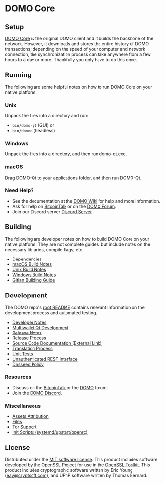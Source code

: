DOMO Core
=============

Setup
---------------------
[DOMO Core](http://domo.org/wallet) is the original DOMO client and it builds the backbone of the network. However, it downloads and stores the entire history of DOMO transactions; depending on the speed of your computer and network connection, the synchronization process can take anywhere from a few hours to a day or more. Thankfully you only have to do this once.

Running
---------------------
The following are some helpful notes on how to run DOMO Core on your native platform.

### Unix

Unpack the files into a directory and run:

- `bin/domo-qt` (GUI) or
- `bin/domod` (headless)

### Windows

Unpack the files into a directory, and then run domo-qt.exe.

### macOS

Drag DOMO-Qt to your applications folder, and then run DOMO-Qt.

### Need Help?

* See the documentation at the [DOMO Wiki](https://github.com/DOMO-Project/DOMO/wiki)
for help and more information.
* Ask for help on [BitcoinTalk](https://bitcointalk.org/index.php?topic=1262920.0) or on the [DOMO Forum](http://forum.domo.org/).
* Join our Discord server [Discord Server](https://discord.domo.org)

Building
---------------------
The following are developer notes on how to build DOMO Core on your native platform. They are not complete guides, but include notes on the necessary libraries, compile flags, etc.

- [Dependencies](dependencies.md)
- [macOS Build Notes](build-osx.md)
- [Unix Build Notes](build-unix.md)
- [Windows Build Notes](build-windows.md)
- [Gitian Building Guide](gitian-building.md)

Development
---------------------
The DOMO repo's [root README](/README.md) contains relevant information on the development process and automated testing.

- [Developer Notes](developer-notes.md)
- [Multiwallet Qt Development](multiwallet-qt.md)
- [Release Notes](release-notes.md)
- [Release Process](release-process.md)
- [Source Code Documentation (External Link)](https://www.fuzzbawls.pw/domo/doxygen/)
- [Translation Process](translation_process.md)
- [Unit Tests](unit-tests.md)
- [Unauthenticated REST Interface](REST-interface.md)
- [Dnsseed Policy](dnsseed-policy.md)

### Resources
* Discuss on the [BitcoinTalk](https://bitcointalk.org/index.php?topic=1262920.0) or the [DOMO](http://forum.domo.org/) forum.
* Join the [DOMO Discord](https://discord.domo.org).

### Miscellaneous
- [Assets Attribution](assets-attribution.md)
- [Files](files.md)
- [Tor Support](tor.md)
- [Init Scripts (systemd/upstart/openrc)](init.md)

License
---------------------
Distributed under the [MIT software license](/COPYING).
This product includes software developed by the OpenSSL Project for use in the [OpenSSL Toolkit](https://www.openssl.org/). This product includes
cryptographic software written by Eric Young ([eay@cryptsoft.com](mailto:eay@cryptsoft.com)), and UPnP software written by Thomas Bernard.
